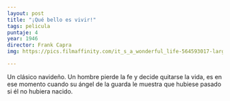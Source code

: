 ```yaml
---
layout: post
title: "¡Qué bello es vivir!"
tags: pelicula
puntaje: 4
year: 1946
director: Frank Capra
img: https://pics.filmaffinity.com/it_s_a_wonderful_life-564593017-large.jpg

---
```


Un clásico navideño. Un hombre pierde la fe y decide quitarse la vida, es en ese momento cuando su ángel de la guarda le muestra que hubiese pasado si él no hubiera nacido.
